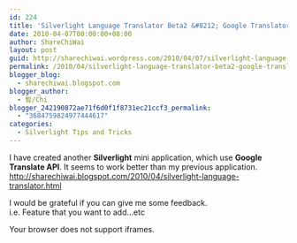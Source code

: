 ```yaml
---
id: 224
title: 'Silverlight Language Translator Beta2 &#8212; Google Translator'
date: 2010-04-07T00:00:00+08:00
author: ShareChiWai
layout: post
guid: http://sharechiwai.wordpress.com/2010/04/07/silverlight-language-translator-beta2-google-translator
permalink: /2010/04/silverlight-language-translator-beta2-google-translator/
blogger_blog:
  - sharechiwai.blogspot.com
blogger_author:
  - 智/Chi
blogger_242190872ae71f6d0f1f8731ec21ccf3_permalink:
  - "3684759824977444617"
categories:
  - Silverlight Tips and Tricks
---
```

I have created another **Silverlight** mini application, which use **Google Translate API**. It seems to work better than my previous application.  
<http://sharechiwai.blogspot.com/2010/04/silverlight-language-translator.html>

I would be grateful if you can give me some feedback.  
i.e. Feature that you want to add&#8230;etc

<p>Your browser does not support iframes.</p></iframe>